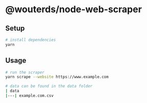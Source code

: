 # @wouterds/node-web-scraper

## Setup

```bash
# install dependencies
yarn
```

## Usage

```bash
# run the scraper
yarn scrape --website https://www.example.com

# data can be found in the data folder
| data
|---| example.com.csv
```
